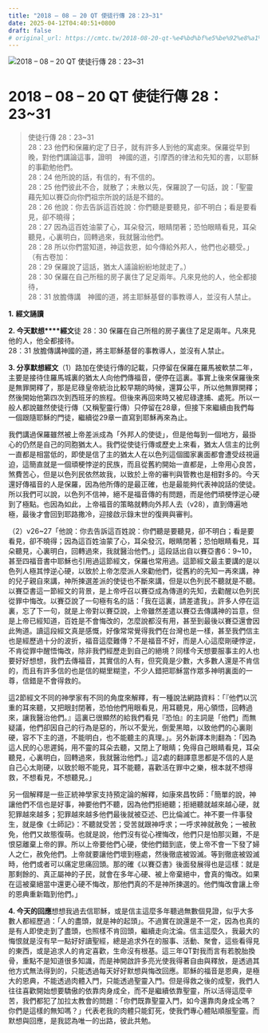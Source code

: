 ```yaml
---
title: "2018 – 08 – 20 QT 使徒行傳 28：23~31"
date: 2025-04-12T04:40:51+0800
draft: false
# original_url: https://cmtc.tw/2018-08-20-qt-%e4%bd%bf%e5%be%92%e8%a1%8c%e5%82%b3-28%ef%bc%9a2331
---
```


![2018 – 08 – 20 QT 使徒行傳 28：23~31](/images/qt.jpg   "2018 – 08 – 20 QT 使徒行傳 28：23~31")

# 2018 – 08 – 20 QT 使徒行傳 28：23~31

> 使徒行傳 28：23~31  
> 28：23 他們和保羅約定了日子，就有許多人到他的寓處來。保羅從早到晚，對他們講論這事，證明　神國的道，引摩西的律法和先知的書，以耶穌的事勸勉他們。  
> 28：24 他所說的話，有信的，有不信的。  
> 28：25 他們彼此不合，就散了；未散以先，保羅說了一句話，說：「聖靈藉先知以賽亞向你們祖宗所說的話是不錯的。  
> 28：26 他說：你去告訴這百姓說：你們聽是要聽見，卻不明白；看是要看見，卻不曉得；  
> 28：27 因為這百姓油蒙了心，耳朵發沉，眼睛閉著；恐怕眼睛看見，耳朵聽見，心裏明白，回轉過來，我就醫治他們。  
> 28：28 所以你們當知道，神這救恩，如今傳給外邦人，他們也必聽受。」（有古卷加：  
> 28：29 保羅說了這話，猶太人議論紛紛地就走了。）  
> 28：30 保羅在自己所租的房子裏住了足足兩年。凡來見他的人，他全都接待，  
> 28：31 放膽傳講　神國的道，將主耶穌基督的事教導人，並沒有人禁止。

**1.** **經文誦讀**

**2. 今天默想****經文**徒 28：30 保羅在自己所租的房子裏住了足足兩年。凡來見他的人，他全都接待。  
28：31 放膽傳講神國的道，將主耶穌基督的事教導人，並沒有人禁止。

**3. 分享默想經文**（1）路加在使徒行傳的記載，只停留在保羅在羅馬被軟禁二年，主要是接待住羅馬城裏的猶太人向他們傳福音，便停在這裏。事實上後來保羅後來是無罪開釋了，那是尼碌皇帝統治比較早期的時候，還算公平，所以他無罪開釋；然後開始他第四次到西班牙的旅程。但後來再回來時又被尼碌逮捕、處死。所以一般人都說雖然使徒行傳（又稱聖靈行傳）只停留在28章，但接下來繼續由我們每一個跟隨耶穌的門徒，繼續從29章一直寫到耶穌再來為止。

我們講過保羅雖然被上帝差派成為「外邦人的使徒」，但是他每到一個地方，最掛心的仍然是自己的同胞猶太人。我們從使徒行傳或歷史上來看，猶太人信主的比例一直都是相當低的，即使是信了主的猶太人在以色列這個國家裏面都會遭受歧視逼迫，這簡直就是一個頑梗悖逆的民族，而且從舊約開始一直都是，上帝用心良苦，煞費苦心，但是以色列民依然故我，以致於上帝的審判與管教也是相對多的。今天還好傳福音的人是保羅，因為他所傳的是最正確，也是最能夠代表神說話的使徒。所以我們可以說，以色列不信神，絕不是福音傳的有問題，而是他們頑梗悖逆心硬到了極點。也因為如此，上帝福音的策略就轉向外邦人去（v28），直到傳遍地極，最後才會回到耶路撒冷，迎接啟示錄末世的復興與審判。

（2）v26~27「他說：你去告訴這百姓說：你們聽是要聽見，卻不明白；看是要看見，卻不曉得；因為這百姓油蒙了心，耳朵發沉，眼睛閉著；恐怕眼睛看見，耳朵聽見，心裏明白，回轉過來，我就醫治他們。」這段話出自以賽亞書6：9~10，甚至四福音書中耶穌也引用過這節經文，保羅也常用過。這節經文最主要講的是以色列人極其悖逆心硬，以致於上帝怎麼派人來勸他們，從舊約的先知一再來講，神的兒子親自來講，神所揀選差派的使徒也不斷來講，但是以色列民不聽就是不聽。以賽亞書這一節經文的背景，是上帝呼召以賽亞成為傳道的先知，去勸醒以色列民從罪中悔改。以賽亞說了一句極有名的話：「我在這裏，請差遣我」。許多人停在這裏，忘了下一句，就是上帝對以賽亞說，上帝雖然差遣以賽亞去傳講神的旨意，但是上帝已經知道，百姓是不會悔改的，怎麼說都沒有用，甚至到最後以賽亞還會因此殉道。讀這段經文真是感慨，好像常常覺得我們在台灣也是一樣，甚至我們信主也是經歷過十分的波折，福音這麼難傳？不是福音不好，而是人心這麼剛硬悖逆，不肯從罪中醒悟悔改，除非我們經歷走到自己的絕境？同樣今天想要服事主的人也要好好想想，我們去傳福音，其實信的人有，但究竟是少數，大多數人還是不肯信的，而且有許多信的也是信的糊里糊塗，不少人錯把耶穌當作眾多神明裏面的一尊，信錯是不會得救的。

這2節經文不同的神學家有不同的角度來解釋，有一種說法網路資料：「『他們以沉重的耳來聽，又把眼封閉著，恐怕他們用眼看見，用耳聽見，用心領悟，回轉過來，讓我醫治他們。』這裏已很顯然的給我們看見『恐怕』的主詞是「他們」而無疑議，他們卻因自己的行為是惡的，所以不愛光，倒愛黑暗，以致他們的心裏剛硬，容不下主的道，不能明白，也不能聽主的真理。」。另外新譯本則翻為：「因為這人民的心思遲鈍，用不靈的耳朵去聽，又閉上了眼睛；免得自己眼睛看見，耳朵聽見，心裏明白，回轉過來，我就醫治他們。」這2處的翻譯意思都是不信的人是自己心太剛硬，以致於眼不能見，耳不能聽，喜歡活在罪中之樂，根本就不想得救，不想看見，不想聽見。」

另一個解釋是一些正統神學家支持預定論的解釋，如康來昌牧師：「簡單的說，神讓他們不信也是好事，神要他們不聽，因為他們拒絕聽；拒絕聽就越來越心硬，就犯罪越來越多；犯罪越來越多他們最後就被亞述、巴比倫滅亡。神不要一件事發生，就是像《士師記》：不聽就受苦；受苦就跟神呼求；一呼求神就赦免；一被赦免，他們又故態復萌。也就是說，他們沒有從心裡悔改，他們只是怕那災難，不是恨惡離棄上帝的罪。所以上帝要他們心硬，使他們錯到底，使上帝不會一下發了婦人之仁，赦免他們。上帝就要讓他們壞到極處，然後徹底被毀滅。等到徹底被毀滅時，他們或者可以痛定思痛回頭。那的確《以賽亞書》後面發展得也是這樣：就是那剩餘的、真正屬神的子民，就會在多年心硬、被上帝棄絕中，會真的悔改。如果在這被棄絕當中還更心硬不悔改，那他們真的不是神所揀選的。他們悔改會讓上帝的恩典重新臨到他們。」

**4. 今天的回應**想想我過去信耶穌，或是信主這麼多年聽過無數個見證，似乎大多數人都經歷過：「人的盡頭，就是神的起頭」。不過實在說還是不一定，因為也真的是有人即使走到了盡頭，也照樣不肯回頭，繼續走向沈淪。信主這麼久，我最大的悔恨就是沒有早一點好好讀聖經，總是追求外在的服事、活動、聚會，這些看得見的東西，或是追求人的肯定喜歡，生命沒有根基。這三年QT對我而言有若脫胎換骨，重點不是知道很多知識，而是神開啟許多亮光使我得著自由與釋放，是透過其他方式無法得到的，只能透過每天好好默想與悔改回應。耶穌的福音是恩典，是極大的恩典，不能透過肉體入門，只能透過聖靈入門。但是得救之後的成聖，我們人往往喜歡開始想要驕傲的依靠肉身成全，而不是繼續依靠聖靈，所以活得這麼辛苦，我們都犯了加拉太教會的問題：「你們既靠聖靈入門，如今還靠肉身成全嗎？你們是這樣的無知嗎？」代表老我的肉體只能釘死，使我們專心體貼順服聖靈。而默想與回應，是我認為唯一的出路，彼此共勉。